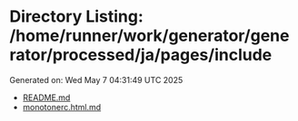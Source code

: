 # Directory Listing: /home/runner/work/generator/generator/processed/ja/pages/include
Generated on: Wed May  7 04:31:49 UTC 2025

- [README.md](README.md)
- [monotonerc.html.md](monotonerc.html.md)
